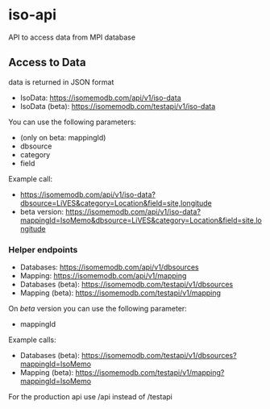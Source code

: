 # iso-api
API to access data from MPI database

## Access to Data

data is returned in JSON format

- IsoData: https://isomemodb.com/api/v1/iso-data
- IsoData (beta): https://isomemodb.com/testapi/v1/iso-data

You can use the following parameters:

- (only on beta: mappingId)
- dbsource
- category
- field

Example call:

- https://isomemodb.com/api/v1/iso-data?dbsource=LiVES&category=Location&field=site,longitude
- beta version: https://isomemodb.com/api/v1/iso-data?mappingId=IsoMemo&dbsource=LiVES&category=Location&field=site,longitude

### Helper endpoints

- Databases: https://isomemodb.com/api/v1/dbsources
- Mapping: https://isomemodb.com/api/v1/mapping
- Databases (beta): https://isomemodb.com/testapi/v1/dbsources
- Mapping (beta): https://isomemodb.com/testapi/v1/mapping

On _beta_ version you can use the following parameter:

- mappingId

Example calls:

- Databases (beta): https://isomemodb.com/testapi/v1/dbsources?mappingId=IsoMemo
- Mapping (beta): https://isomemodb.com/testapi/v1/mapping?mappingId=IsoMemo

For the production api use /api instead of /testapi
